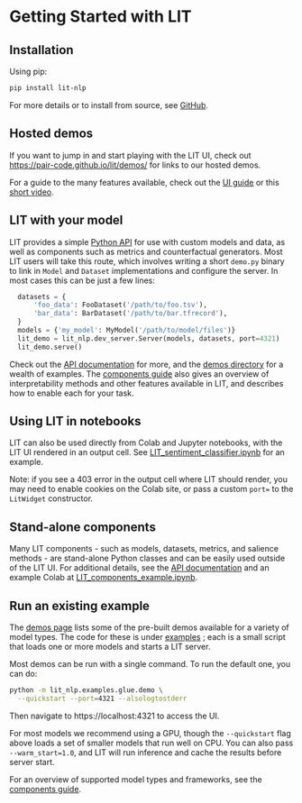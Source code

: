 # Getting Started with LIT

<!--* freshness: { owner: 'lit-dev' reviewed: '2022-08-17' } *-->

<!-- [TOC] placeholder - DO NOT REMOVE -->

## Installation

Using pip:

```sh
pip install lit-nlp
```

For more details or to install from source, see
[GitHub](https://github.com/pair-code/lit#download-and-installation).

## Hosted demos

If you want to jump in and start playing with the LIT UI, check out
https://pair-code.github.io/lit/demos/ for links to our hosted demos.

For a guide to the many features available, check out the
[UI guide](./ui_guide.md) or this
[short video](https://www.youtube.com/watch?v=j0OfBWFUqIE).

## LIT with your model <!-- DO NOT REMOVE {#custom-demos} -->

LIT provides a simple [Python API](./api.md) for use with custom models and
data, as well as components such as metrics and counterfactual generators. Most
LIT users will take this route, which involves writing a short `demo.py` binary
to link in `Model` and `Dataset` implementations and configure the server. In
most cases this can be just a few lines:

```python
  datasets = {
      'foo_data': FooDataset('/path/to/foo.tsv'),
      'bar_data': BarDataset('/path/to/bar.tfrecord'),
  }
  models = {'my_model': MyModel('/path/to/model/files')}
  lit_demo = lit_nlp.dev_server.Server(models, datasets, port=4321)
  lit_demo.serve()
```

Check out the [API documentation](./api.md#adding-models-and-data) for more, and
the [demos directory](./demos.md) for a wealth of examples. The
[components guide](./components.md) also gives an overview of interpretability
methods and other features available in LIT, and describes how to enable each
for your task.

## Using LIT in notebooks <!-- DO NOT REMOVE {#colab} -->

LIT can also be used directly from Colab and Jupyter notebooks, with the LIT UI
rendered in an output cell. See [LIT_sentiment_classifier.ipynb](https://colab.research.google.com/github/pair-code/lit/blob/dev/lit_nlp/examples/notebooks/LIT_sentiment_classifier.ipynb) for an example.

Note: if you see a 403 error in the output cell where LIT should render, you may
need to enable cookies on the Colab site, or pass a custom `port=` to the
`LitWidget` constructor.

## Stand-alone components <!-- DO NOT REMOVE {#standalone} -->

Many LIT components - such as models, datasets, metrics, and salience methods -
are stand-alone Python classes and can be easily used outside of the LIT UI. For
additional details, see the
[API documentation](./api.md#using-lit-components-outside-of-lit) and an example Colab
at [LIT_components_example.ipynb](https://colab.research.google.com/github/pair-code/lit/blob/dev/lit_nlp/examples/notebooks/LIT_components_example.ipynb).

## Run an existing example <!-- DO NOT REMOVE {#running-lit} -->

The [demos page](./demos.md) lists some of the pre-built demos available for a
variety of model types. The code for these is under [examples](https://github.com/PAIR-code/lit/blob/main/lit_nlp/examples)
;
each is a small script that loads one or more models and starts a LIT server.

Most demos can be run with a single command. To run the default one, you can do:

```sh
python -m lit_nlp.examples.glue.demo \
  --quickstart --port=4321 --alsologtostderr
```

Then navigate to https://localhost:4321 to access the UI.

For most models we recommend using a GPU, though the `--quickstart` flag above
loads a set of smaller models that run well on CPU. You can also pass
`--warm_start=1.0`, and LIT will run inference and cache the results before
server start.

For an overview of supported model types and frameworks, see the
[components guide](./components.md).
